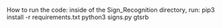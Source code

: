 How to run the code:
inside of the Sign_Recognition directory, run: 
pip3 install -r requirements.txt
python3 signs.py gtsrb 
